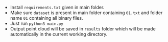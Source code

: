 - Install `requirements.txt` given in main folder.
- Make sure `dataset` is present in main folder containing `01.txt` and folder name `01` containing all binary files.
- Just run ```python3 main.py```
- Output point cloud will be saved in `results` folder which will be made automatically in the current working directory.

